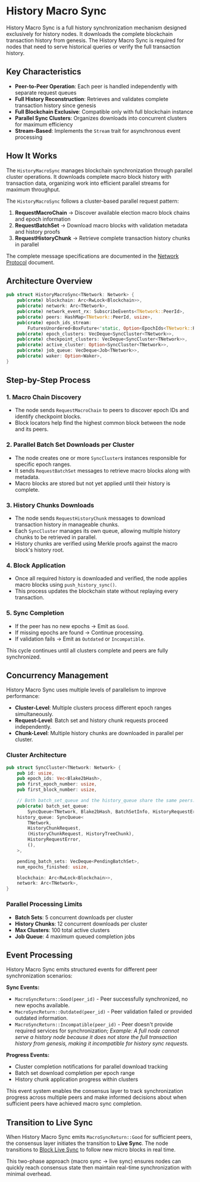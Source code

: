 # History Macro Sync

History Macro Sync is a full history synchronization mechanism designed exclusively for history nodes. It downloads the complete blockchain transaction history from genesis. The History Macro Sync is required for nodes that need to serve historical queries or verify the full transaction history.

## Key Characteristics

- **Peer-to-Peer Operation**: Each peer is handled independently with separate request queues
- **Full History Reconstruction**: Retrieves and validates complete transaction history since genesis
- **Full Blockchain Exclusive**: Compatible only with full blockchain instance
- **Parallel Sync Clusters**: Organizes downloads into concurrent clusters for maximum efficiency
- **Stream-Based**: Implements the `Stream` trait for asynchronous event processing

## How It Works

The `HistoryMacroSync` manages blockchain synchronization through parallel cluster operations. It downloads complete macro block history with transaction data, organizing work into efficient parallel streams for maximum throughput.

The `HistoryMacroSync` follows a cluster-based parallel request pattern:

1. **RequestMacroChain** → Discover available election macro block chains and epoch information
2. **RequestBatchSet** → Download macro blocks with validation metadata and history proofs
3. **RequestHistoryChunk** → Retrieve complete transaction history chunks in parallel

The complete message specifications are documented in the [Network Protocol](/protocol/node-sync/network-protocol) document.

## Architecture Overview

```rust
pub struct HistoryMacroSync<TNetwork: Network> {
    pub(crate) blockchain: Arc<RwLock<Blockchain>>,
    pub(crate) network: Arc<TNetwork>,
    pub(crate) network_event_rx: SubscribeEvents<TNetwork::PeerId>,
    pub(crate) peers: HashMap<TNetwork::PeerId, usize>,
    pub(crate) epoch_ids_stream:
        FuturesUnordered<BoxFuture<'static, Option<EpochIds<TNetwork::PeerId>>>>,
    pub(crate) epoch_clusters: VecDeque<SyncCluster<TNetwork>>,
    pub(crate) checkpoint_clusters: VecDeque<SyncCluster<TNetwork>>,
    pub(crate) active_cluster: Option<SyncCluster<TNetwork>>,
    pub(crate) job_queue: VecDeque<Job<TNetwork>>,
    pub(crate) waker: Option<Waker>,
}
```

## Step-by-Step Process

### 1. Macro Chain Discovery

- The node sends `RequestMacroChain` to peers to discover epoch IDs and identify checkpoint blocks.
- Block locators help find the highest common block between the node and its peers.

### 2. Parallel Batch Set Downloads per Cluster

- The node creates one or more `SyncCluster`s instances responsible for specific epoch ranges.
- It sends `RequestBatchSet` messages to retrieve macro blocks along with metadata.
- Macro blocks are stored but not yet applied until their history is complete.

### 3. History Chunks Downloads

- The node sends `RequestHistoryChunk` messages to download transaction history in manageable chunks.
- Each `SyncCluster` manages its own queue, allowing multiple history chunks to be retrieved in parallel.
- History chunks are verified using Merkle proofs against the macro block's history root.

### 4. Block Application

- Once all required history is downloaded and verified, the node applies macro blocks using `push_history_sync()`.
- This process updates the blockchain state without replaying every transaction.

### 5. Sync Completion

- If the peer has no new epochs → Emit as `Good`.
- If missing epochs are found → Continue processing.
- If validation fails → Emit as `Outdated` or `Incompatible`.

This cycle continues until all clusters complete and peers are fully synchronized.

## **Concurrency Management**

History Macro Sync uses multiple levels of parallelism to improve performance:

- **Cluster-Level**: Multiple clusters process different epoch ranges simultaneously.
- **Request-Level**: Batch set and history chunk requests proceed independently.
- **Chunk-Level**: Multiple history chunks are downloaded in parallel per cluster.

### Cluster Architecture

```rust
pub struct SyncCluster<TNetwork: Network> {
    pub id: usize,
    pub epoch_ids: Vec<Blake2bHash>,
    pub first_epoch_number: usize,
    pub first_block_number: usize,

    // Both batch_set_queue and the history_queue share the same peers.
    pub(crate) batch_set_queue:
        SyncQueue<TNetwork, Blake2bHash, BatchSetInfo, HistoryRequestError, BatchSetVerifyState>,
    history_queue: SyncQueue<
        TNetwork,
        HistoryChunkRequest,
        (HistoryChunkRequest, HistoryTreeChunk),
        HistoryRequestError,
        (),
    >,

    pending_batch_sets: VecDeque<PendingBatchSet>,
    num_epochs_finished: usize,

    blockchain: Arc<RwLock<Blockchain>>,
    network: Arc<TNetwork>,
}
```

### Parallel Processing Limits

- **Batch Sets**: 5 concurrent downloads per cluster
- **History Chunks**: 12 concurrent downloads per cluster
- **Max Clusters**: 100 total active clusters
- **Job Queue**: 4 maximum queued completion jobs

## Event Processing

History Macro Sync emits structured events for different peer synchronization scenarios:

**Sync Events:**

- `MacroSyncReturn::Good(peer_id)` - Peer successfully synchronized, no new epochs available.
- `MacroSyncReturn::Outdated(peer_id)` - Peer validation failed or provided outdated information.
- `MacroSyncReturn::Incompatible(peer_id)` - Peer doesn't provide required services for synchronization; _Example: A full node cannot serve a history node because it does not store the full transaction history from genesis, making it incompatible for history sync requests._

**Progress Events:**

- Cluster completion notifications for parallel download tracking
- Batch set download completion per epoch range
- History chunk application progress within clusters

This event system enables the consensus layer to track synchronization progress across multiple peers and make informed decisions about when sufficient peers have achieved macro sync completion.

## **Transition to Live Sync**

When History Macro Sync emits `MacroSyncReturn::Good` for sufficient peers, the consensus layer initiates the transition to **Live Sync**. The node transitions to [Block Live Sync](../live-sync/block-live-sync) to follow new micro blocks in real time.

This two-phase approach (macro sync → live sync) ensures nodes can quickly reach consensus state then maintain real-time synchronization with minimal overhead.
